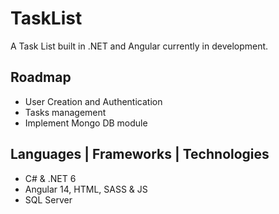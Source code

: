 # TaskList
A Task List built in .NET and Angular currently in development.

## Roadmap
- User Creation and Authentication
- Tasks management
- Implement Mongo DB module

## Languages | Frameworks | Technologies
- C# & .NET 6
- Angular 14, HTML, SASS & JS
- SQL Server
